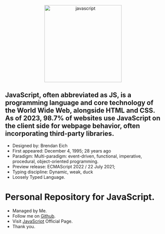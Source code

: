 <div align="center">
<a href="https://developer.mozilla.org/en-US/docs/Web/JavaScript" target="_blank" rel="noreferrer">
<img src="https://cdn.jsdelivr.net/gh/offensive-vk/Icons@master/javascript/javascript-original.svg" alt="javascript" width="250" height="250" /> 
</a> <br>
</div>

## JavaScript, often abbreviated as JS, is a programming language and core technology of the World Wide Web, alongside HTML and CSS. As of 2023, 98.7% of websites use JavaScript on the client side for webpage behavior, often incorporating third-party libraries.

- Designed by: Brendan Eich
- First appeared: December 4, 1995; 28 years ago
- Paradigm: Multi-paradigm: event-driven, functional, imperative, procedural, object-oriented programming.
- Preview release: ECMAScript 2022 / 22 July 2021;
- Typing discipline: Dynamic, weak, duck
- Loosely Typed Language.

# Personal Repository for JavaScript.
- Managed by Me.
- Follow me on [Github](https://github.com/Mahak-2701/).
- Visit [JavaScript](https://javascript.com/) Official Page.
- Thank you.